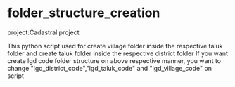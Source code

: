 
# folder_structure_creation

project:Cadastral project


This python script used for create village folder inside the respective taluk folder and create taluk folder inside the respective district folder
If you want create lgd code folder structure on above respective manner, you want to change "lgd_district_code","lgd_taluk_code" and "lgd_village_code" on script
